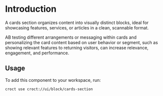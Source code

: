 # Introduction

A cards section organizes content into visually distinct blocks, ideal for showcasing features, services, or articles in
a clean, scannable format.

AB testing different arrangements or messaging within cards and personalizing the card content based on user behavior or
segment, such as showing relevant features to returning visitors, can increase relevance, engagement, and performance.

## Usage

To add this component to your workspace, run:

```croct-cmd
croct use croct://ui/block/cards-section
```
